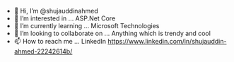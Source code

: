 - 👋 Hi, I’m @shujauddinahmed
- 👀 I’m interested in ... ASP.Net Core
- 🌱 I’m currently learning ... Microsoft Technologies
- 💞️ I’m looking to collaborate on ... Anything which is trendy and cool
- 📫 How to reach me ... LinkedIn https://www.linkedin.com/in/shujauddin-ahmed-22242614b/

<!---
shujauddinahmed/shujauddinahmed is a ✨ special ✨ repository because its `README.md` (this file) appears on your GitHub profile.
You can click the Preview link to take a look at your changes.
--->

